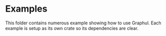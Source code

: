 # Examples

This folder contains numerous example showing how to use Graphul. Each example is
setup as its own crate so its dependencies are clear.

